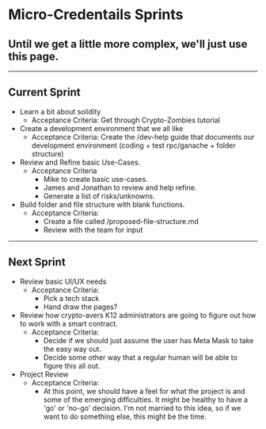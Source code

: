 # Micro-Credentails Sprints

## Until we get a little more complex, we'll just use this page.

--------------------------------------------------------------------------------------------------------
## Current Sprint
  * Learn a bit about solidity
	  * Acceptance Criteria: Get through Crypto-Zombies tutorial
  * Create a development environment that we all like
	  * Acceptance Criteria: Create the /dev-help guide that documents our development environment (coding + test rpc/ganache + folder structure)
  * Review and Refine basic Use-Cases.  
    * Acceptance Criteria
      * Mike to create basic use-cases.
      * James and Jonathan to review and help refine.
      * Generate a list of risks/unknowns.
  * Build folder and file structure with blank functions.  
    * Acceptance Criteria: 
      * Create a file called /proposed-file-structure.md
      * Review with the team for input

--------------------------------------------------------------------------------------------------------
## Next Sprint
  * Review basic UI/UX needs
    * Acceptance Criteria:
      * Pick a tech stack
      * Hand draw the pages?
  * Review how crypto-avers K12 administrators are going to figure out how to work with a smart contract.
    * Acceptance Criteria:
      * Decide if we should just assume the user has Meta Mask to take the easy way out.
      * Decide some other way that a regular human will be able to figure this all out.
  * Project Review
    * Acceptance Criteria:
      * At this point, we should have a feel for what the project is and some of the emerging difficulties.  It might be healthy to have a 'go' or 'no-go' decision.  I'm not married to this idea, so if we want to do something else, this might be the time.










